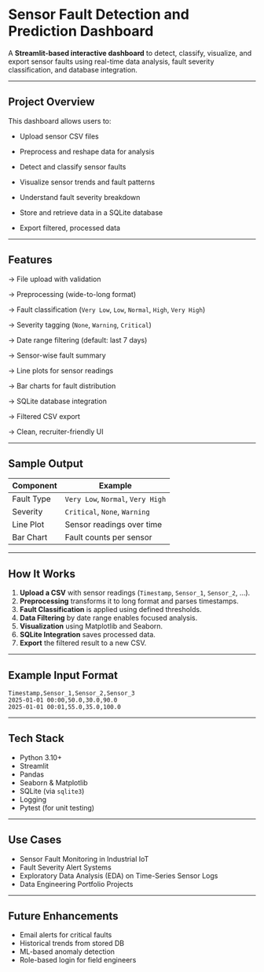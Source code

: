 # Sensor Fault Detection and Prediction Dashboard

A **Streamlit-based interactive dashboard** to detect, classify, visualize, and export sensor faults using real-time data analysis, fault severity classification, and database integration.

---

## Project Overview

This dashboard allows users to:

* Upload sensor CSV files
  
* Preprocess and reshape data for analysis
  
* Detect and classify sensor faults
  
* Visualize sensor trends and fault patterns
  
* Understand fault severity breakdown
  
* Store and retrieve data in a SQLite database
  
* Export filtered, processed data

---

##  Features

-> File upload with validation

-> Preprocessing (wide-to-long format)

-> Fault classification (`Very Low`, `Low`, `Normal`, `High`, `Very High`)

-> Severity tagging (`None`, `Warning`, `Critical`)

-> Date range filtering (default: last 7 days)

-> Sensor-wise fault summary

-> Line plots for sensor readings

-> Bar charts for fault distribution

-> SQLite database integration

-> Filtered CSV export

-> Clean, recruiter-friendly UI

---

##  Sample Output

| Component    | Example                           |
| ------------ | --------------------------------- |
|  Fault Type | `Very Low`, `Normal`, `Very High` |
|  Severity   | `Critical`, `None`, `Warning`     |
|  Line Plot | Sensor readings over time         |
|  Bar Chart | Fault counts per sensor           |

---

##  How It Works

1. **Upload a CSV** with sensor readings (`Timestamp`, `Sensor_1`, `Sensor_2`, ...).
2. **Preprocessing** transforms it to long format and parses timestamps.
3. **Fault Classification** is applied using defined thresholds.
4. **Data Filtering** by date range enables focused analysis.
5. **Visualization** using Matplotlib and Seaborn.
6. **SQLite Integration** saves processed data.
7. **Export** the filtered result to a new CSV.

---

## Example Input Format

```csv
Timestamp,Sensor_1,Sensor_2,Sensor_3
2025-01-01 00:00,50.0,30.0,90.0
2025-01-01 00:01,55.0,35.0,100.0
```

---

## Tech Stack

* Python 3.10+
* Streamlit
* Pandas
* Seaborn & Matplotlib
* SQLite (via `sqlite3`)
* Logging
* Pytest (for unit testing)

---

##  Use Cases

* Sensor Fault Monitoring in Industrial IoT
* Fault Severity Alert Systems
* Exploratory Data Analysis (EDA) on Time-Series Sensor Logs
* Data Engineering Portfolio Projects

---

## Future Enhancements

* Email alerts for critical faults
* Historical trends from stored DB
* ML-based anomaly detection
* Role-based login for field engineers
